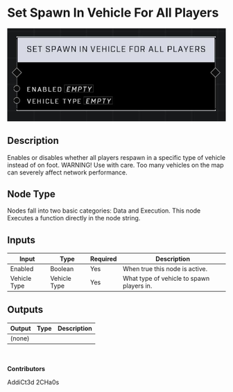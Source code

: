 # Set Spawn In Vehicle For All Players
![](../../../.gitbook/assets/set-spawn-in-vehicle-for-all-players.JPG)
## Description
Enables or disables whether all players respawn in a specific type of vehicle instead of on foot. WARNING! Use with care. Too many vehicles on the map can severely affect network performance.

## Node Type
Nodes fall into two basic categories: Data and Execution. This node Executes a function directly in the node string.

## Inputs
| Input | Type | Required | Description |
|------------------|------------------|----------|--------------------------------------------------------------|
| Enabled | Boolean | Yes | When true this node is active. |
| Vehicle Type | Vehicle Type | Yes | What type of vehicle to spawn players in. |

## Outputs
| Output | Type | Description |
|------------------|------------------|--------------------------------------------------------------|
| (none) | | |

\
\
**Contributors**

AddiCt3d 2CHa0s